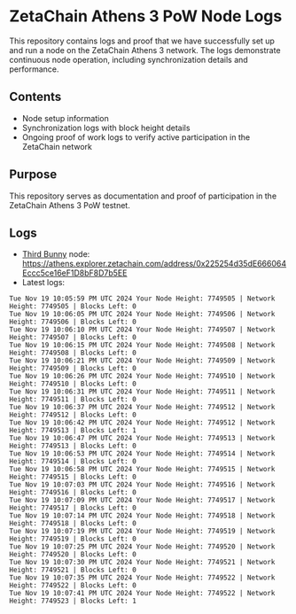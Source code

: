 # ZetaChain Athens 3 PoW Node Logs
This repository contains logs and proof that we have successfully set up and run a node on the ZetaChain Athens 3 network. The logs demonstrate continuous node operation, including synchronization details and performance.

## Contents
- Node setup information
- Synchronization logs with block height details
- Ongoing proof of work logs to verify active participation in the ZetaChain network

## Purpose
This repository serves as documentation and proof of participation in the ZetaChain Athens 3 PoW testnet.

## Logs

- [Third Bunny](https://thirdbunny.xyz/) node: https://athens.explorer.zetachain.com/address/0x225254d35dE666064Eccc5ce16eF1D8bF8D7b5EE
- Latest logs:
```
Tue Nov 19 10:05:59 PM UTC 2024 Your Node Height: 7749505 | Network Height: 7749505 | Blocks Left: 0
Tue Nov 19 10:06:05 PM UTC 2024 Your Node Height: 7749506 | Network Height: 7749506 | Blocks Left: 0
Tue Nov 19 10:06:10 PM UTC 2024 Your Node Height: 7749507 | Network Height: 7749507 | Blocks Left: 0
Tue Nov 19 10:06:15 PM UTC 2024 Your Node Height: 7749508 | Network Height: 7749508 | Blocks Left: 0
Tue Nov 19 10:06:21 PM UTC 2024 Your Node Height: 7749509 | Network Height: 7749509 | Blocks Left: 0
Tue Nov 19 10:06:26 PM UTC 2024 Your Node Height: 7749510 | Network Height: 7749510 | Blocks Left: 0
Tue Nov 19 10:06:31 PM UTC 2024 Your Node Height: 7749511 | Network Height: 7749511 | Blocks Left: 0
Tue Nov 19 10:06:37 PM UTC 2024 Your Node Height: 7749512 | Network Height: 7749512 | Blocks Left: 0
Tue Nov 19 10:06:42 PM UTC 2024 Your Node Height: 7749512 | Network Height: 7749513 | Blocks Left: 1
Tue Nov 19 10:06:47 PM UTC 2024 Your Node Height: 7749513 | Network Height: 7749513 | Blocks Left: 0
Tue Nov 19 10:06:53 PM UTC 2024 Your Node Height: 7749514 | Network Height: 7749514 | Blocks Left: 0
Tue Nov 19 10:06:58 PM UTC 2024 Your Node Height: 7749515 | Network Height: 7749515 | Blocks Left: 0
Tue Nov 19 10:07:03 PM UTC 2024 Your Node Height: 7749516 | Network Height: 7749516 | Blocks Left: 0
Tue Nov 19 10:07:09 PM UTC 2024 Your Node Height: 7749517 | Network Height: 7749517 | Blocks Left: 0
Tue Nov 19 10:07:14 PM UTC 2024 Your Node Height: 7749518 | Network Height: 7749518 | Blocks Left: 0
Tue Nov 19 10:07:19 PM UTC 2024 Your Node Height: 7749519 | Network Height: 7749519 | Blocks Left: 0
Tue Nov 19 10:07:25 PM UTC 2024 Your Node Height: 7749520 | Network Height: 7749520 | Blocks Left: 0
Tue Nov 19 10:07:30 PM UTC 2024 Your Node Height: 7749521 | Network Height: 7749521 | Blocks Left: 0
Tue Nov 19 10:07:35 PM UTC 2024 Your Node Height: 7749522 | Network Height: 7749522 | Blocks Left: 0
Tue Nov 19 10:07:41 PM UTC 2024 Your Node Height: 7749522 | Network Height: 7749523 | Blocks Left: 1
```
